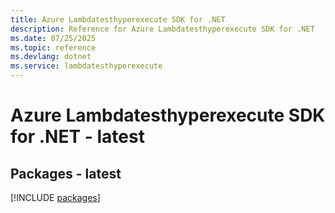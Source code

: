 ```yaml
---
title: Azure Lambdatesthyperexecute SDK for .NET
description: Reference for Azure Lambdatesthyperexecute SDK for .NET
ms.date: 07/25/2025
ms.topic: reference
ms.devlang: dotnet
ms.service: lambdatesthyperexecute
---
```

# Azure Lambdatesthyperexecute SDK for .NET - latest
## Packages - latest
[!INCLUDE [packages](lambdatesthyperexecute-index.md)]